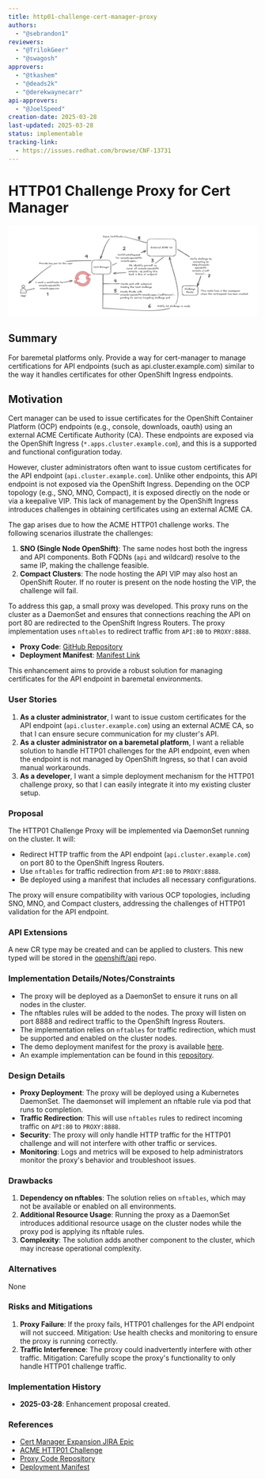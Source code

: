 ```yaml
---
title: http01-challenge-cert-manager-proxy
authors:
  - "@sebrandon1"
reviewers:
  - "@TrilokGeer"
  - "@swagosh"
approvers:
  - "@tkashem"
  - "@deads2k"
  - "@derekwaynecarr"
api-approvers:
  - "@JoelSpeed"
creation-date: 2025-03-28
last-updated: 2025-03-28
status: implementable
tracking-link:
  - https://issues.redhat.com/browse/CNF-13731
---
```


# HTTP01 Challenge Proxy for Cert Manager

![HTTP01 Challenge Proxy Diagram](http01_challenge.png)

## Summary

For baremetal platforms only.  Provide a way for cert-manager to manage certifications for API endpoints (such as api.cluster.example.com) similar to the way it handles certificates for other OpenShift Ingress endpoints.

## Motivation

Cert manager can be used to issue certificates for the OpenShift Container Platform (OCP) endpoints (e.g., console, downloads, oauth) using an external ACME Certificate Authority (CA). These endpoints are exposed via the OpenShift Ingress (`*.apps.cluster.example.com`), and this is a supported and functional configuration today.

However, cluster administrators often want to issue custom certificates for the API endpoint (`api.cluster.example.com`). Unlike other endpoints, this API endpoint is not exposed via the OpenShift Ingress. Depending on the OCP topology (e.g., SNO, MNO, Compact), it is exposed directly on the node or via a keepalive VIP. This lack of management by the OpenShift Ingress introduces challenges in obtaining certificates using an external ACME CA.

The gap arises due to how the ACME HTTP01 challenge works. The following scenarios illustrate the challenges:

1. **SNO (Single Node OpenShift)**: The same nodes host both the ingress and API components. Both FQDNs (`api` and wildcard) resolve to the same IP, making the challenge feasible.
2. **Compact Clusters**: The node hosting the API VIP may also host an OpenShift Router. If no router is present on the node hosting the VIP, the challenge will fail.

To address this gap, a small proxy was developed. This proxy runs on the cluster as a DaemonSet and ensures that connections reaching the API on port 80 are redirected to the OpenShift Ingress Routers. The proxy implementation uses `nftables` to redirect traffic from `API:80` to `PROXY:8888`.

- **Proxy Code**: [GitHub Repository](https://github.com/mvazquezc/cert-mgr-http01-proxy/tree/main)
- **Deployment Manifest**: [Manifest Link](https://github.com/mvazquezc/cert-mgr-http01-proxy/blob/main/manifests/deploy-in-ocp.yaml)

This enhancement aims to provide a robust solution for managing certificates for the API endpoint in baremetal environments.

### User Stories

1. **As a cluster administrator**, I want to issue custom certificates for the API endpoint (`api.cluster.example.com`) using an external ACME CA, so that I can ensure secure communication for my cluster's API.
2. **As a cluster administrator on a baremetal platform**, I want a reliable solution to handle HTTP01 challenges for the API endpoint, even when the endpoint is not managed by OpenShift Ingress, so that I can avoid manual workarounds.
3. **As a developer**, I want a simple deployment mechanism for the HTTP01 challenge proxy, so that I can easily integrate it into my existing cluster setup.

### Proposal

The HTTP01 Challenge Proxy will be implemented via DaemonSet running on the cluster. It will:

- Redirect HTTP traffic from the API endpoint (`api.cluster.example.com`) on port 80 to the OpenShift Ingress Routers.
- Use `nftables` for traffic redirection from `API:80` to `PROXY:8888`.
- Be deployed using a manifest that includes all necessary configurations.

The proxy will ensure compatibility with various OCP topologies, including SNO, MNO, and Compact clusters, addressing the challenges of HTTP01 validation for the API endpoint.

### API Extensions

A new CR type may be created and can be applied to clusters.  This new typed will be stored in the [openshift/api](https://github.com/openshift/api) repo.

### Implementation Details/Notes/Constraints

- The proxy will be deployed as a DaemonSet to ensure it runs on all nodes in the cluster.
- The nftables rules will be added to the nodes. The proxy will listen on port 8888 and redirect traffic to the OpenShift Ingress Routers.
- The implementation relies on `nftables` for traffic redirection, which must be supported and enabled on the cluster nodes.
- The demo deployment manifest for the proxy is available [here](https://github.com/mvazquezc/cert-mgr-http01-proxy/blob/main/manifests/deploy-in-ocp.yaml).
- An example implementation can be found in this [repository](https://github.com/mvazquezc/cert-mgr-http01-proxy/tree/main).

### Design Details

- **Proxy Deployment**: The proxy will be deployed using a Kubernetes DaemonSet. The daemonset will implement an nftable rule via pod that runs to completion.
- **Traffic Redirection**: This will use `nftables` rules to redirect incoming traffic on `API:80` to `PROXY:8888`.
- **Security**: The proxy will only handle HTTP traffic for the HTTP01 challenge and will not interfere with other traffic or services.
- **Monitoring**: Logs and metrics will be exposed to help administrators monitor the proxy's behavior and troubleshoot issues.

### Drawbacks

1. **Dependency on nftables**: The solution relies on `nftables`, which may not be available or enabled on all environments.
2. **Additional Resource Usage**: Running the proxy as a DaemonSet introduces additional resource usage on the cluster nodes while the proxy pod is applying its nftable rules.
3. **Complexity**: The solution adds another component to the cluster, which may increase operational complexity.

### Alternatives

None

### Risks and Mitigations

1. **Proxy Failure**: If the proxy fails, HTTP01 challenges for the API endpoint will not succeed. Mitigation: Use health checks and monitoring to ensure the proxy is running correctly.
2. **Traffic Interference**: The proxy could inadvertently interfere with other traffic. Mitigation: Carefully scope the proxy's functionality to only handle HTTP01 challenge traffic.

### Implementation History

- **2025-03-28**: Enhancement proposal created.

### References

- [Cert Manager Expansion JIRA Epic](https://issues.redhat.com/browse/CNF-13731)
- [ACME HTTP01 Challenge](https://letsencrypt.org/docs/challenge-types/#http-01-challenge)
- [Proxy Code Repository](https://github.com/mvazquezc/cert-mgr-http01-proxy/tree/main)
- [Deployment Manifest](https://github.com/mvazquezc/cert-mgr-http01-proxy/blob/main/manifests/deploy-in-ocp.yaml)


